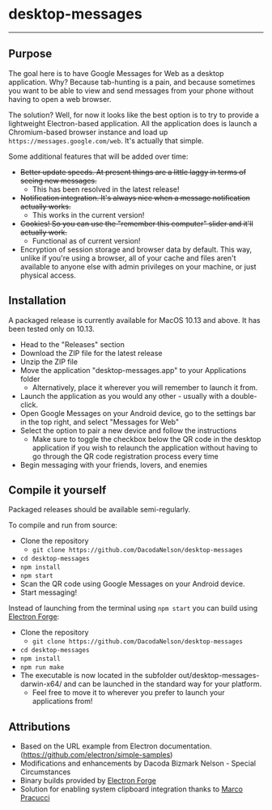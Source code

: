 # desktop-messages
-----------------

## Purpose

The goal here is to have Google Messages for Web as a desktop application. Why? Because tab-hunting is a pain, and because sometimes you want to be able to view and send messages from your phone without having to open a web browser.

The solution? Well, for now it looks like the best option is to try to provide a lightweight Electron-based application. All the application does is launch a Chromium-based browser instance and load up `https://messages.google.com/web`. It's actually that simple.

Some additional features that will be added over time:

- ~~Better update speeds. At present things are a little laggy in terms of seeing new messages.~~
	- This has been resolved in the latest release!
- ~~Notification integration. It's always nice when a message notification actually works.~~
	- This works in the current version!
- ~~Cookies! So you can use the "remember this computer" slider and it'll actually work.~~
	- Functional as of current version!
- Encryption of session storage and browser data by default. This way, unlike if you're using a browser, all of your cache and files aren't available to anyone else with admin privileges on your machine, or just physical access.

## Installation

A packaged release is currently available for MacOS 10.13 and above. It has been tested only on 10.13.

- Head to the "Releases" section
- Download the ZIP file for the latest release
- Unzip the ZIP file
- Move the application "desktop-messages.app" to your Applications folder
	- Alternatively, place it wherever you will remember to launch it from.
- Launch the application as you would any other - usually with a double-click.
- Open Google Messages on your Android device, go to the settings bar in the top right, and select "Messages for Web"
- Select the option to pair a new device and follow the instructions
	- Make sure to toggle the checkbox below the QR code in the desktop application if you wish to relaunch the application without having to go through the QR code registration process every time
- Begin messaging with your friends, lovers, and enemies

## Compile it yourself

Packaged releases should be available semi-regularly.

To compile and run from source:

- Clone the repository
	- `git clone https://github.com/DacodaNelson/desktop-messages`
- `cd desktop-messages`
- `npm install`
- `npm start`
- Scan the QR code using Google Messages on your Android device.
- Start messaging!

Instead of launching from the terminal using `npm start` you can build using [Electron Forge](https://www.electronforge.io/):

- Clone the repository
	- `git clone https://github.com/DacodaNelson/desktop-messages`
- `cd desktop-messages`
- `npm install`
- `npm run make`
- The executable is now located in the subfolder out/desktop-messages-darwin-x64/ and can be launched in the standard way for your platform.
	- Feel free to move it to wherever you prefer to launch your applications from!

## Attributions

- Based on the URL example from Electron documentation. (https://github.com/electron/simple-samples)
- Modifications and enhancements by Dacoda Bizmark Nelson - Special Circumstances
- Binary builds provided by [Electron Forge](https://www.electronforge.io/)
- Solution for enabling system clipboard integration thanks to [Marco Pracucci](https://pracucci.com/atom-electron-enable-copy-and-paste.html)

